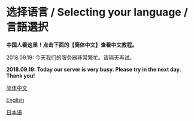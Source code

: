 # 选择语言 / Selecting your language / 言語選択

**中国人看这里！点击下面的【简体中文】查看中文教程。**

2018.09.19: 今天我们的服务器非常繁忙。请隔天再试。

**2018.09.19: Today our server is very busy. Please try in the next day. Thank you!**

[简体中文](https://github.com/lllyasviel/MangaCraft/blob/master/readme_zh.md)

[English](https://github.com/lllyasviel/MangaCraft/blob/master/readme_en.md)

[日本语](https://github.com/lllyasviel/MangaCraft/blob/master/readme_ja.md)
